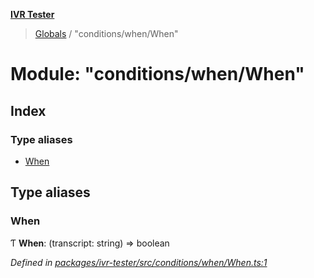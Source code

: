 **[IVR Tester](../README.md)**

> [Globals](../README.md) / "conditions/when/When"

# Module: "conditions/when/When"

## Index

### Type aliases

* [When](_conditions_when_when_.md#when)

## Type aliases

### When

Ƭ  **When**: (transcript: string) => boolean

*Defined in [packages/ivr-tester/src/conditions/when/When.ts:1](https://github.com/SketchingDev/ivr-tester/blob/7751f4b/packages/ivr-tester/src/conditions/when/When.ts#L1)*
